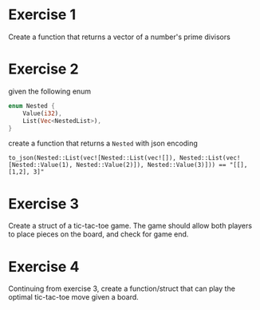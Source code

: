 # Exercise 1
Create a function that returns a vector of a number's prime divisors

# Exercise 2
given the following enum
```rust
enum Nested {
    Value(i32),
    List(Vec<NestedList>),
}
```

create a function that returns a `Nested` with json encoding

```
to_json(Nested::List(vec![Nested::List(vec![]), Nested::List(vec![Nested::Value(1), Nested::Value(2)]), Nested::Value(3)])) == "[[], [1,2], 3]"
```

# Exercise 3
Create a struct of a tic-tac-toe game. The game should allow both players to place pieces on the board, and check for game end.

# Exercise 4
Continuing from exercise 3, create a function/struct that can play the optimal tic-tac-toe move given a board.